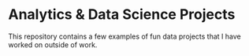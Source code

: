 # Analytics & Data Science Projects
This repository contains a few examples of fun data projects that I have worked on outside of work.

